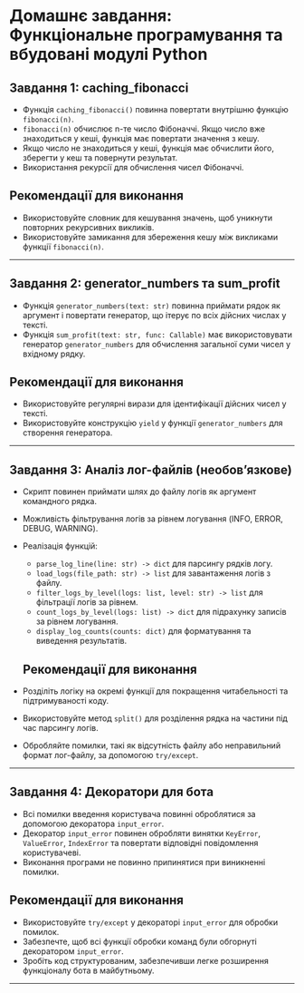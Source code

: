 # Домашнє завдання: Функціональне програмування та вбудовані модулі Python

## Завдання 1: caching_fibonacci

- Функція `caching_fibonacci()` повинна повертати внутрішню функцію `fibonacci(n)`.
- `fibonacci(n)` обчислює n-те число Фібоначчі. Якщо число вже знаходиться у кеші, функція має повертати значення з кешу.
- Якщо число не знаходиться у кеші, функція має обчислити його, зберегти у кеш та повернути результат.
- Використання рекурсії для обчислення чисел Фібоначчі.

## Рекомендації для виконання

- Використовуйте словник для кешування значень, щоб уникнути повторних рекурсивних викликів.
- Використовуйте замикання для збереження кешу між викликами функції `fibonacci(n)`.

---

## Завдання 2: generator_numbers та sum_profit

- Функція `generator_numbers(text: str)` повинна приймати рядок як аргумент і повертати генератор, що ітерує по всіх дійсних числах у тексті.
- Функція `sum_profit(text: str, func: Callable)` має використовувати генератор `generator_numbers` для обчислення загальної суми чисел у вхідному рядку.

## Рекомендації для виконання

- Використовуйте регулярні вирази для ідентифікації дійсних чисел у тексті.
- Використовуйте конструкцію `yield` у функції `generator_numbers` для створення генератора.

---

## Завдання 3: Аналіз лог-файлів (необов’язкове)

- Скрипт повинен приймати шлях до файлу логів як аргумент командного рядка.
- Можливість фільтрування логів за рівнем логування (INFO, ERROR, DEBUG, WARNING).
- Реалізація функцій:

  - `parse_log_line(line: str) -> dict` для парсингу рядків логу.
  - `load_logs(file_path: str) -> list` для завантаження логів з файлу.
  - `filter_logs_by_level(logs: list, level: str) -> list` для фільтрації логів за рівнем.
  - `count_logs_by_level(logs: list) -> dict` для підрахунку записів за рівнем логування.
  - `display_log_counts(counts: dict)` для форматування та виведення результатів.

  ## Рекомендації для виконання

- Розділіть логіку на окремі функції для покращення читабельності та підтримуваності коду.
- Використовуйте метод `split()` для розділення рядка на частини під час парсингу логів.
- Обробляйте помилки, такі як відсутність файлу або неправильний формат лог-файлу, за допомогою `try/except`.

---

## Завдання 4: Декоратори для бота

- Всі помилки введення користувача повинні оброблятися за допомогою декоратора `input_error`.
- Декоратор `input_error` повинен обробляти винятки `KeyError`, `ValueError`, `IndexError` та повертати відповідні повідомлення користувачеві.
- Виконання програми не повинно припинятися при виникненні помилки.

## Рекомендації для виконання

- Використовуйте `try/except` у декораторі `input_error` для обробки помилок.
- Забезпечте, щоб всі функції обробки команд були обгорнуті декоратором `input_error`.
- Зробіть код структурованим, забезпечивши легке розширення функціоналу бота в майбутньому.

---
